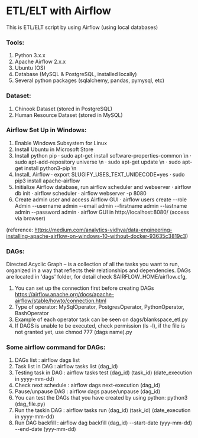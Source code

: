 # ETL/ELT with Airflow

This is ETL/ELT script by using Airflow (using local databases)

### Tools:
1. Python 3.x.x
2. Apache Airflow 2.x.x
3. Ubuntu (OS)
4. Database (MySQL & PostgreSQL, installed locally)
5. Several python packages (sqlalchemy, pandas, pymysql, etc)

### Dataset:
1. Chinook Dataset (stored in PostgreSQL)
2. Human Resource Dataset (stored in MySQL)

### Airflow Set Up in Windows: 
1. Enable Windows Subsystem for Linux
2. Install Ubuntu in Microsoft Store
3. Install python pip
   · sudo apt-get install software-properties-common \n
   · sudo apt-add-repository universe \n
   · sudo apt-get update \n
   · sudo apt-get install python3-pip \n
4. InstalL Airflow
   · export SLUGIFY_USES_TEXT_UNIDECODE=yes
   · sudo pip3 install apache-airflow
5. Initialize Airflow database, run airflow scheduler and webserver
   · airflow db init
   · airflow scheduler
   · airflow webserver -p 8080
6. Create admin user and access Airflow GUI
   · airflow users  create --role Admin --username admin --email admin --firstname admin --lastname admin --password admin
   · airflow GUI in http://localhost:8080/ (access via browser)
   
(reference: https://medium.com/analytics-vidhya/data-engineering-installing-apache-airflow-on-windows-10-without-docker-93635c3819c3)

### DAGs:
Directed Acyclic Graph – is a collection of all the tasks you want to run, organized in a way that reflects their relationships and dependencies. DAGs are located in 'dags' folder, for detail check $AIRFLOW_HOME/airflow.cfg,
1. You can set up the connection first before creating DAGs  https://airflow.apache.org/docs/apache-airflow/stable/howto/connection.html
2. Type of operator: MySqlOperator, PostgresOperator, PythonOperator, BashOperator
3. Example of each operator task can be seen on dags/blankspace_etl.py
4. If DAGS is unable to be executed, check permission (ls -l), if the file is not granted yet, use chmod 777 (dags name).py

### Some airflow command for DAGs:
1. DAGs list            : airflow dags list
2. Task list in DAG     : airflow tasks list (dag_id)
3. Testing task in DAG  : airflow tasks test (dag_id) (task_id) (date_execution in yyyy-mm-dd)
4. Check next schedule  : airflow dags next-execution (dag_id)
5. Pause/unpause DAG    : airflow dags pause/unpause (dag_id)
6. You can test the DAGs that you have created by using python: python3 (dag_file.py)
7. Run the taskin DAG   : airflow tasks run (dag_id) (task_id) (date_execution in yyyy-mm-dd)
8. Run DAG backfill     : airflow dag backfill (dag_id) --start-date (yyy-mm-dd) --end-date (yyy-mm-dd)

